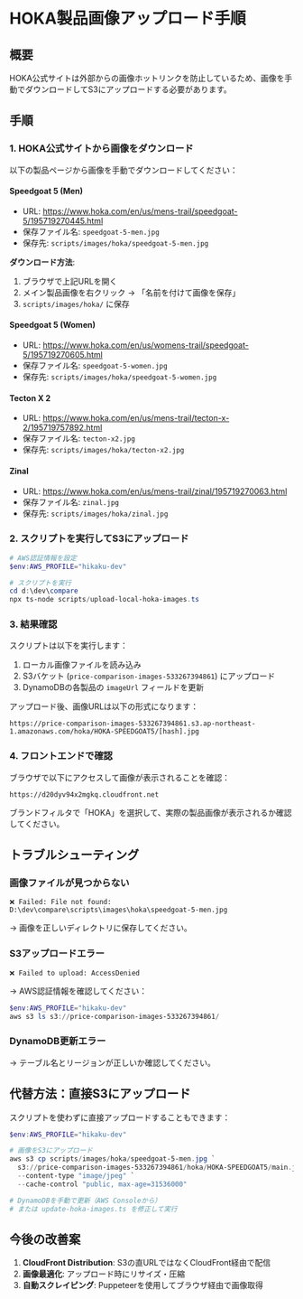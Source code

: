 # HOKA製品画像アップロード手順

## 概要

HOKA公式サイトは外部からの画像ホットリンクを防止しているため、画像を手動でダウンロードしてS3にアップロードする必要があります。

## 手順

### 1. HOKA公式サイトから画像をダウンロード

以下の製品ページから画像を手動でダウンロードしてください：

#### Speedgoat 5 (Men)
- URL: https://www.hoka.com/en/us/mens-trail/speedgoat-5/195719270445.html
- 保存ファイル名: `speedgoat-5-men.jpg`
- 保存先: `scripts/images/hoka/speedgoat-5-men.jpg`

**ダウンロード方法**:
1. ブラウザで上記URLを開く
2. メイン製品画像を右クリック → 「名前を付けて画像を保存」
3. `scripts/images/hoka/` に保存

#### Speedgoat 5 (Women)
- URL: https://www.hoka.com/en/us/womens-trail/speedgoat-5/195719270605.html
- 保存ファイル名: `speedgoat-5-women.jpg`
- 保存先: `scripts/images/hoka/speedgoat-5-women.jpg`

#### Tecton X 2
- URL: https://www.hoka.com/en/us/mens-trail/tecton-x-2/195719757892.html
- 保存ファイル名: `tecton-x2.jpg`
- 保存先: `scripts/images/hoka/tecton-x2.jpg`

#### Zinal
- URL: https://www.hoka.com/en/us/mens-trail/zinal/195719270063.html
- 保存ファイル名: `zinal.jpg`
- 保存先: `scripts/images/hoka/zinal.jpg`

### 2. スクリプトを実行してS3にアップロード

```powershell
# AWS認証情報を設定
$env:AWS_PROFILE="hikaku-dev"

# スクリプトを実行
cd d:\dev\compare
npx ts-node scripts/upload-local-hoka-images.ts
```

### 3. 結果確認

スクリプトは以下を実行します：

1. ローカル画像ファイルを読み込み
2. S3バケット (`price-comparison-images-533267394861`) にアップロード
3. DynamoDBの各製品の `imageUrl` フィールドを更新

アップロード後、画像URLは以下の形式になります：
```
https://price-comparison-images-533267394861.s3.ap-northeast-1.amazonaws.com/hoka/HOKA-SPEEDGOAT5/[hash].jpg
```

### 4. フロントエンドで確認

ブラウザで以下にアクセスして画像が表示されることを確認：
```
https://d20dyv94x2mgkq.cloudfront.net
```

ブランドフィルタで「HOKA」を選択して、実際の製品画像が表示されるか確認してください。

## トラブルシューティング

### 画像ファイルが見つからない

```
❌ Failed: File not found: D:\dev\compare\scripts\images\hoka\speedgoat-5-men.jpg
```

→ 画像を正しいディレクトリに保存してください。

### S3アップロードエラー

```
❌ Failed to upload: AccessDenied
```

→ AWS認証情報を確認してください：
```powershell
$env:AWS_PROFILE="hikaku-dev"
aws s3 ls s3://price-comparison-images-533267394861/
```

### DynamoDB更新エラー

→ テーブル名とリージョンが正しいか確認してください。

## 代替方法：直接S3にアップロード

スクリプトを使わずに直接アップロードすることもできます：

```powershell
$env:AWS_PROFILE="hikaku-dev"

# 画像をS3にアップロード
aws s3 cp scripts/images/hoka/speedgoat-5-men.jpg `
  s3://price-comparison-images-533267394861/hoka/HOKA-SPEEDGOAT5/main.jpg `
  --content-type "image/jpeg" `
  --cache-control "public, max-age=31536000"

# DynamoDBを手動で更新（AWS Consoleから）
# または update-hoka-images.ts を修正して実行
```

## 今後の改善案

1. **CloudFront Distribution**: S3の直URLではなくCloudFront経由で配信
2. **画像最適化**: アップロード時にリサイズ・圧縮
3. **自動スクレイピング**: Puppeteerを使用してブラウザ経由で画像取得
